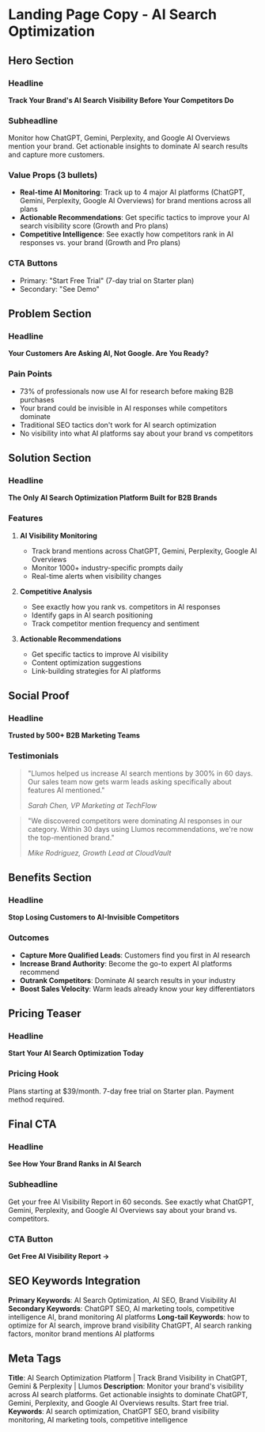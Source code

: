 # Landing Page Copy - AI Search Optimization

## Hero Section

### Headline
**Track Your Brand's AI Search Visibility Before Your Competitors Do**

### Subheadline
Monitor how ChatGPT, Gemini, Perplexity, and Google AI Overviews mention your brand. Get actionable insights to dominate AI search results and capture more customers.

### Value Props (3 bullets)
- **Real-time AI Monitoring**: Track up to 4 major AI platforms (ChatGPT, Gemini, Perplexity, Google AI Overviews) for brand mentions across all plans
- **Actionable Recommendations**: Get specific tactics to improve your AI search visibility score (Growth and Pro plans)
- **Competitive Intelligence**: See exactly how competitors rank in AI responses vs. your brand (Growth and Pro plans)

### CTA Buttons
- Primary: "Start Free Trial" (7-day trial on Starter plan)
- Secondary: "See Demo"

## Problem Section

### Headline
**Your Customers Are Asking AI, Not Google. Are You Ready?**

### Pain Points
- 73% of professionals now use AI for research before making B2B purchases
- Your brand could be invisible in AI responses while competitors dominate
- Traditional SEO tactics don't work for AI search optimization
- No visibility into what AI platforms say about your brand vs competitors

## Solution Section

### Headline
**The Only AI Search Optimization Platform Built for B2B Brands**

### Features
1. **AI Visibility Monitoring**
   - Track brand mentions across ChatGPT, Gemini, Perplexity, Google AI Overviews
   - Monitor 1000+ industry-specific prompts daily
   - Real-time alerts when visibility changes

2. **Competitive Analysis**
   - See exactly how you rank vs. competitors in AI responses
   - Identify gaps in AI search positioning
   - Track competitor mention frequency and sentiment

3. **Actionable Recommendations**
   - Get specific tactics to improve AI visibility
   - Content optimization suggestions
   - Link-building strategies for AI platforms

## Social Proof

### Headline
**Trusted by 500+ B2B Marketing Teams**

### Testimonials
> "Llumos helped us increase AI search mentions by 300% in 60 days. Our sales team now gets warm leads asking specifically about features AI mentioned."
> 
> *Sarah Chen, VP Marketing at TechFlow*

> "We discovered competitors were dominating AI responses in our category. Within 30 days using Llumos recommendations, we're now the top-mentioned brand."
> 
> *Mike Rodriguez, Growth Lead at CloudVault*

## Benefits Section

### Headline
**Stop Losing Customers to AI-Invisible Competitors**

### Outcomes
- **Capture More Qualified Leads**: Customers find you first in AI research
- **Increase Brand Authority**: Become the go-to expert AI platforms recommend  
- **Outrank Competitors**: Dominate AI search results in your industry
- **Boost Sales Velocity**: Warm leads already know your key differentiators

## Pricing Teaser

### Headline
**Start Your AI Search Optimization Today**

### Pricing Hook
Plans starting at $39/month. 7-day free trial on Starter plan. Payment method required.

## Final CTA

### Headline
**See How Your Brand Ranks in AI Search**

### Subheadline
Get your free AI Visibility Report in 60 seconds. See exactly what ChatGPT, Gemini, Perplexity, and Google AI Overviews say about your brand vs. competitors.

### CTA Button
**Get Free AI Visibility Report →**

## SEO Keywords Integration

**Primary Keywords**: AI Search Optimization, AI SEO, Brand Visibility AI
**Secondary Keywords**: ChatGPT SEO, AI marketing tools, competitive intelligence AI, brand monitoring AI platforms
**Long-tail Keywords**: how to optimize for AI search, improve brand visibility ChatGPT, AI search ranking factors, monitor brand mentions AI platforms

## Meta Tags

**Title**: AI Search Optimization Platform | Track Brand Visibility in ChatGPT, Gemini & Perplexity | Llumos
**Description**: Monitor your brand's visibility across AI search platforms. Get actionable insights to dominate ChatGPT, Gemini, Perplexity, and Google AI Overviews results. Start free trial.
**Keywords**: AI search optimization, ChatGPT SEO, brand visibility monitoring, AI marketing tools, competitive intelligence